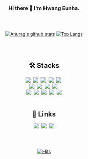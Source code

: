 <div align=center>
  
### Hi there 👋 I'm Hwang Eunha.

<br>
<br>

<!--
**eeunha/eeunha** is a ✨ _special_ ✨ repository because its `README.md` (this file) appears on your GitHub profile.

Here are some ideas to get you started:

- 🔭 I’m currently working on ...
- 🌱 I’m currently learning ...
- 👯 I’m looking to collaborate on ...
- 🤔 I’m looking for help with ...
- 💬 Ask me about ...
- 📫 How to reach me: ...
- 😄 Pronouns: ...
- ⚡ Fun fact: ...
-->

<div display=block>
  
[![Anurag's github stats](https://github-readme-stats.vercel.app/api?username=eeunha)](https://github.com/anuraghazra/github-readme-stats)
[![Top Langs](https://github-readme-stats.vercel.app/api/top-langs/?username=eeunha&layout=compact)](https://github.com/eeunha/github-readme-stats)

</div>

<br>
<br>

## 🛠 Stacks
<img src="https://img.shields.io/badge/java-007396?style=for-the-badge&logo=java&logoColor=white">&nbsp; 
<img src="https://img.shields.io/badge/html5-E34F26?style=for-the-badge&logo=html5&logoColor=white">&nbsp; 
<img src="https://img.shields.io/badge/css-1572B6?style=for-the-badge&logo=css3&logoColor=white">&nbsp; 
<img src="https://img.shields.io/badge/javascript-F7DF1E?style=for-the-badge&logo=javascript&logoColor=black">&nbsp; 
<img src="https://img.shields.io/badge/jquery-0769AD?style=for-the-badge&logo=jquery&logoColor=white">&nbsp; 
<br>
<img src="https://img.shields.io/badge/oracle-F80000?style=for-the-badge&logo=oracle&logoColor=white">&nbsp; 
<img src="https://img.shields.io/badge/spring-6DB33F?style=for-the-badge&logo=spring&logoColor=white">&nbsp;
<img src="https://img.shields.io/badge/springboot-6DB33F?style=for-the-badge&logo=springboot&logoColor=white">&nbsp; 
<img src="https://img.shields.io/badge/postman-FF6C37?style=for-the-badge&logo=postman&logoColor=white">&nbsp; 
<br>
<img src="https://img.shields.io/badge/linux-FCC624?style=for-the-badge&logo=linux&logoColor=black">&nbsp;
<img src="https://img.shields.io/badge/amazonaws-232F3E?style=for-the-badge&logo=amazonaws&logoColor=white">&nbsp;
<img src="https://img.shields.io/badge/git-F05032?style=for-the-badge&logo=git&logoColor=white">&nbsp;
<img src="https://img.shields.io/badge/github-181717?style=for-the-badge&logo=github&logoColor=white">&nbsp;
<img src="https://img.shields.io/badge/sourcetree-0052CC?style=for-the-badge&logo=sourcetree&logoColor=white"> 
<br>
<br>

## :memo: Links
<a href="https://velog.io/@ffwang"><img src="https://img.shields.io/badge/Tech Blog-20C997?style=for-the-badge&logo=velog&logoColor=white"></a>&nbsp;
<a href="https://broad-bead-d9e.notion.site/77e98be3080847a08484708430b56568?pvs=4"><img src="https://img.shields.io/badge/notion-000000?style=for-the-badge&logo=notion&logoColor=white"></a>&nbsp;
<a href="mailto:eunha.dev@gmail.com"><img src="https://img.shields.io/badge/Gmail-d14836?style=for-the-badge&logo=Gmail&logoColor=white&link=eunha.dev@gmail.com"/></a>

<br>
<br>

[![Hits](https://hits.seeyoufarm.com/api/count/incr/badge.svg?url=https%3A%2F%2Fgithub.com%2Feeunha&count_bg=%2379C83D&title_bg=%23555555&icon=&icon_color=%23E7E7E7&title=hits&edge_flat=false)](https://github.com/eeunha)

</div>

